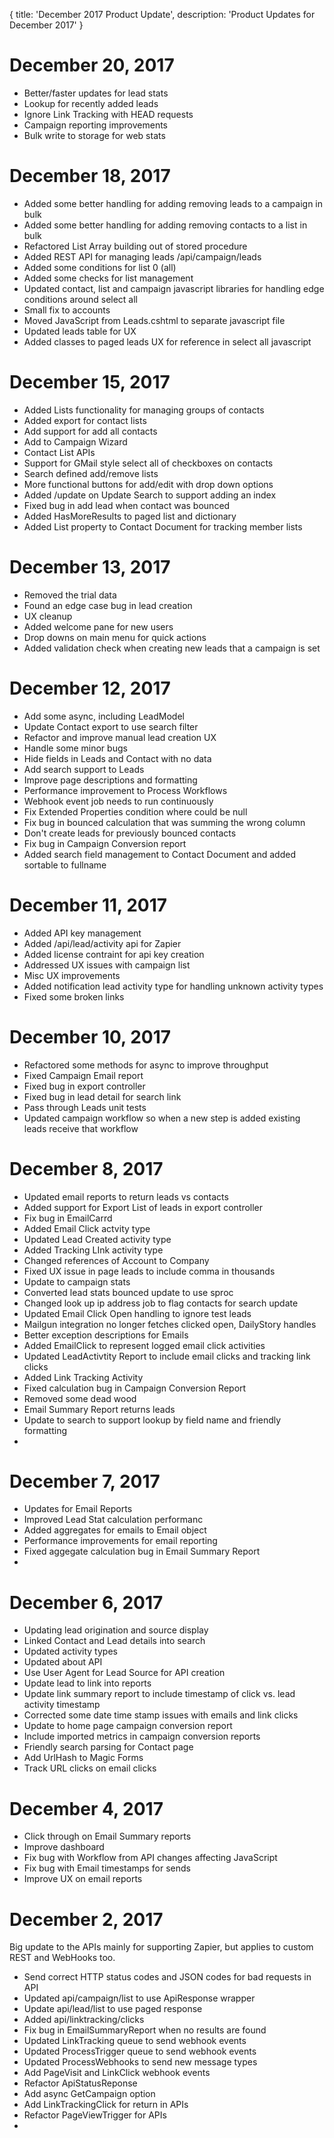 {
	title: 'December 2017 Product Update',
	description: 'Product Updates for December 2017'
}
# December 20, 2017
* Better/faster updates for lead stats
* Lookup for recently added leads
* Ignore Link Tracking with HEAD requests
* Campaign reporting improvements
* Bulk write to storage for web stats

# December 18, 2017
* Added some better handling for adding removing leads to a campaign in bulk
* Added some better handling for adding removing contacts to a list in bulk
* Refactored List Array building out of stored procedure
* Added REST API for managing leads /api/campaign/leads
* Added some conditions for list 0 (all)
* Added some checks for list management
* Updated contact, list and campaign javascript libraries for handling edge conditions around select all
* Small fix to accounts
* Moved JavaScript from Leads.cshtml to separate javascript file
* Updated leads table for UX
* Added classes to paged leads UX for reference in select all javascript

# December 15, 2017
* Added Lists functionality for managing groups of contacts
* Added export for contact lists
* Add support for add all contacts
* Add to Campaign Wizard
* Contact List APIs
* Support for GMail style select all of checkboxes on contacts
* Search defined add/remove lists
* More functional buttons for add/edit with drop down options
* Added /update on Update Search to support adding an index
* Fixed bug in add lead when contact was bounced
* Added HasMoreResults to paged list and dictionary
* Added List property to Contact Document for tracking member lists

# December 13, 2017
* Removed the trial data
* Found an edge case bug in lead creation
* UX cleanup
* Added welcome pane for new users
* Drop downs on main menu for quick actions
* Added validation check when creating new leads that a campaign is set

# December 12, 2017
* Add some async, including LeadModel
* Update Contact export to use search filter
* Refactor and improve manual lead creation UX
* Handle some minor bugs
* Hide fields in Leads and Contact with no data
* Add search support to Leads
* Improve page descriptions and formatting
* Performance improvement to Process Workflows
* Webhook event job needs to run continuously
* Fix Extended Properties condition where could be null
* Fix bug in bounced calculation that was summing the wrong column
* Don't create leads for previously bounced contacts
* Fix bug in Campaign Conversion report
* Added search field management to Contact Document and added sortable to fullname

# December 11, 2017
* Added API key management
* Added /api/lead/activity api for Zapier
* Added license contraint for api key creation
* Addressed UX issues with campaign list
* Misc UX improvements
* Added notification lead activity type for handling unknown activity types
* Fixed some broken links

# December 10, 2017
* Refactored some methods for async to improve throughput
* Fixed Campaign Email report
* Fixed bug in export controller
* Fixed bug in lead detail for search link
* Pass through Leads unit tests
* Updated campaign workflow so when a new step is added existing leads receive that workflow

# December 8, 2017
* Updated email reports to return leads vs contacts
* Added support for Export List of leads in export controller
* Fix bug in EmailCarrd
* Added Email Click actvity type
* Updated Lead Created activity type
* Added Tracking LInk activity type
* Changed references of Account to Company
* Fixed UX issue in page leads to include comma in thousands
* Update to campaign stats 
* Converted lead stats bounced update to use sproc
* Changed look up ip address job to flag contacts for search update
* Updated Email Click Open handling to ignore test leads
* Mailgun integration no longer fetches clicked open, DailyStory handles
* Better exception descriptions for Emails
* Added EmailClick to represent logged email click activities
* Updated LeadActivtity Report to include email clicks and tracking link clicks
* Added Link Tracking Activity
* Fixed calculation bug in Campaign Conversion Report
* Removed some dead wood
* Email Summary Report returns leads
* Update to search to support lookup by field name and friendly formatting
* 
# December 7, 2017
* Updates for Email Reports
* Improved Lead Stat calculation performanc
* Added aggregates for emails to Email object
* Performance improvements for email reporting
* Fixed aggegate calculation bug in Email Summary Report
* 
# December 6, 2017
* Updating lead origination and source display
* Linked Contact and Lead details into search
* Updated activity types
* Updated about API
* Use User Agent for Lead Source for API creation
* Update lead to link into reports
* Update link summary report to include timestamp of click vs. lead activity timestamp
* Corrected some date time stamp issues with emails and link clicks
* Update to home page campaign conversion report
* Include imported metrics in campaign conversion reports
* Friendly search parsing for Contact page
* Add UrlHash to Magic Forms
* Track URL clicks on email clicks

# December 4, 2017
* Click through on Email Summary reports
* Improve dashboard
* Fix bug with Workflow from API changes affecting JavaScript
* Fix bug with Email timestamps for sends
* Improve UX on email reports

# December 2, 2017
Big update to the APIs mainly for supporting Zapier, but applies to custom REST and WebHooks too.

* Send correct HTTP status codes and JSON codes for bad requests in API
* Updated api/campaign/list to use ApiResponse wrapper
* Update api/lead/list to use paged response
* Added api/linktracking/clicks
* Fix bug in EmailSummaryReport when no results are found
* Updated LinkTracking queue to send webhook events
* Updated ProcessTrigger queue to send webhook events
* Updated ProcessWebhooks to send new message types
* Add PageVisit and LinkClick webhook events
* Refactor ApiStatusReponse
* Add async GetCampaign option
* Add LinkTrackingClick for return in APIs
* Refactor PageViewTrigger for APIs
* 